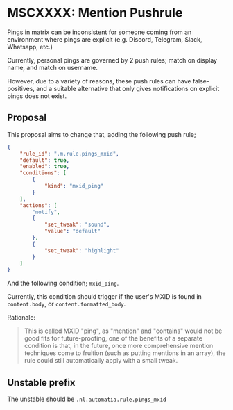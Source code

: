 # MSCXXXX: Mention Pushrule

Pings in matrix can be inconsistent for someone coming from an environment where pings are explicit
(e.g. Discord, Telegram, Slack, Whatsapp, etc.)

Currently, personal pings are governed by 2 push rules; match on display name, and match on username.

However, due to a variety of reasons, these push rules can have false-positives, and a suitable
alternative that only gives notifications on explicit pings does not exist.

## Proposal

This proposal aims to change that, adding the following push rule;

```json
{
    "rule_id": ".m.rule.pings_mxid",
    "default": true,
    "enabled": true,
    "conditions": [
        {
            "kind": "mxid_ping"
        }
    ],
    "actions": [
        "notify",
        {
            "set_tweak": "sound",
            "value": "default"
        },
        {
            "set_tweak": "highlight"
        }
    ]
}
```

And the following condition; `mxid_ping`.

Currently, this condition should trigger if the user's MXID is found in `content.body`,
or `content.formatted_body`.

Rationale:
> This is called MXID "ping", as "mention" and "contains" would not be good fits for
> future-proofing, one of the benefits of a separate condition is that, in the future,
> once more comprehensive mention techniques come to fruition (such as putting mentions
> in an array), the rule could still automatically apply with a small tweak.

## Unstable prefix

The unstable should be `.nl.automatia.rule.pings_mxid`
